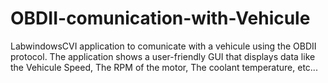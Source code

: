 # OBDII-comunication-with-Vehicule
LabwindowsCVI application to comunicate with a vehicule using the OBDII protocol. The application shows a user-friendly GUI that displays data like the Vehicule Speed, The RPM of the motor, The coolant temperature, etc... 
